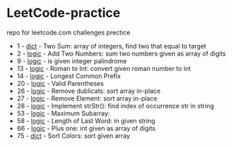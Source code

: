 # LeetCode-practice
repo for leetcode.com challenges prectice 

- 1 - [dict](https://github.com/JennyShalai/LeetCode-practice/blob/main/two-sum.py) - Two Sum: array of integers, find two that equal to target
- 2 - [logic](https://github.com/JennyShalai/LeetCode-practice/blob/main/add-two-ints-as-arrays.py) - Add Two Numbers: sum two numbers given as array of digits
- 9 - [logic](https://github.com/JennyShalai/LeetCode-practice/blob/main/palindrome-number.py) - is given integer palindrome 
- 13 - [logic](https://github.com/JennyShalai/LeetCode-practice/blob/main/roman-to-int.py) - Roman to Int: convert given roman number to int
- 14 - [logic](https://github.com/JennyShalai/LeetCode-practice/blob/main/longest-common-prefix.py) - Longest Common Prefix
- 20 - [logic](https://github.com/JennyShalai/LeetCode-practice/blob/main/valid-parentheses.py) - Valid Parentheses
- 26 - [logic](https://github.com/JennyShalai/LeetCode-practice/blob/main/remove-duplicates.py) - Remove dublicats: sort array in-place
- 27 - [logic](https://github.com/JennyShalai/LeetCode-practice/blob/main/remove-element.py) - Remove Element: sort array in-place
- 28 - [logic](https://github.com/JennyShalai/LeetCode-practice/blob/main/implement-strStr().py) - Implement strStr(): find index of occurrence str in string
- 53 - [logic](https://github.com/JennyShalai/LeetCode-practice/blob/main/maximum-sbarray.py) - Maximum Subarray: 
- 58 - [logic](https://github.com/JennyShalai/LeetCode-practice/blob/main/length-last-word.py) - Length of Last Word: in given string 
- 66 - [logic](https://github.com/JennyShalai/LeetCode-practice/blob/main/plus-one.py) - Plus one: int given as array of digits
- 75 - [dict](https://github.com/JennyShalai/LeetCode-practice/blob/main/sort-colors.py) - Sort Colors: sort given array
